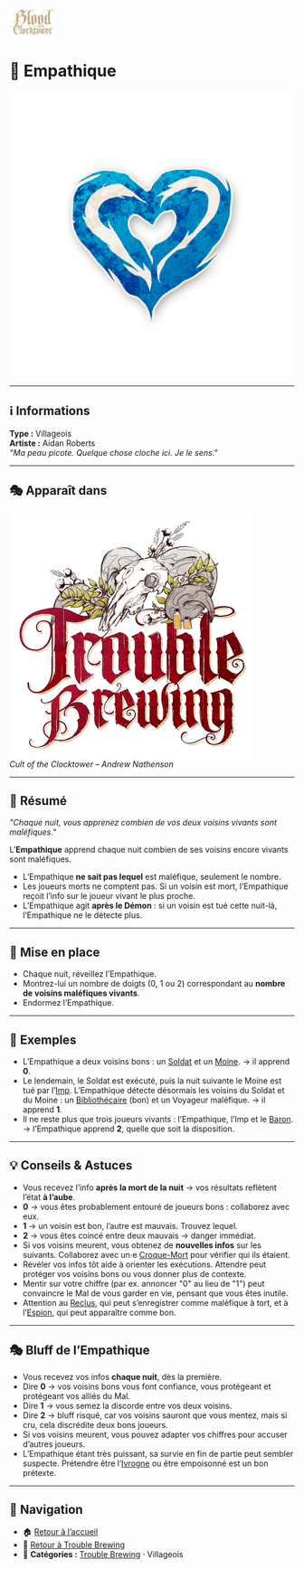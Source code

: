 <p align="left">
  <a href="/botc-fr-bambi/">
    <img src="../images/logo.png" alt="Accueil BotC FR" width="80">
  </a>
</p>

# 💙 Empathique  

![Empathique](../images/Icon_empath.png)

---

## ℹ️ Informations  

**Type :** Villageois  
**Artiste :** Aidan Roberts  
*"Ma peau picote. Quelque chose cloche ici. Je le sens."*

---

## 🎭 Apparaît dans  

![Trouble Brewing](../images/Logo_trouble_brewing.png)  
*Cult of the Clocktower – Andrew Nathenson*  

---

## 📖 Résumé  

*"Chaque nuit, vous apprenez combien de vos deux voisins vivants sont maléfiques."*  

L’**Empathique** apprend chaque nuit combien de ses voisins encore vivants sont maléfiques.  

- L’Empathique **ne sait pas lequel** est maléfique, seulement le nombre.  
- Les joueurs morts ne comptent pas. Si un voisin est mort, l’Empathique reçoit l’info sur le joueur vivant le plus proche.  
- L’Empathique agit **après le Démon** : si un voisin est tué cette nuit-là, l’Empathique ne le détecte plus.  

---

## 🎲 Mise en place 

- Chaque nuit, réveillez l’Empathique.  
- Montrez-lui un nombre de doigts (0, 1 ou 2) correspondant au **nombre de voisins maléfiques vivants**.  
- Endormez l’Empathique.  

---

## 🧩 Exemples  

- L’Empathique a deux voisins bons : un [Soldat](soldat.md) et un [Moine](moine.md). → il apprend **0**.  
- Le lendemain, le Soldat est exécuté, puis la nuit suivante le Moine est tué par l’[Imp](imp.md). L’Empathique détecte désormais les voisins du Soldat et du Moine : un [Bibliothécaire](bibliothecaire.md) (bon) et un Voyageur maléfique. → il apprend **1**.  
- Il ne reste plus que trois joueurs vivants : l’Empathique, l’Imp et le [Baron](baron.md). → l’Empathique apprend **2**, quelle que soit la disposition.  

---

## 💡 Conseils & Astuces  

- Vous recevez l’info **après la mort de la nuit** → vos résultats reflètent l’état **à l’aube**.  
- **0** → vous êtes probablement entouré de joueurs bons : collaborez avec eux.  
- **1** → un voisin est bon, l’autre est mauvais. Trouvez lequel.  
- **2** → vous êtes coincé entre deux mauvais → danger immédiat.  
- Si vos voisins meurent, vous obtenez de **nouvelles infos** sur les suivants. Collaborez avec un·e [Croque-Mort](croquemort.md) pour vérifier qui ils étaient.  
- Révéler vos infos tôt aide à orienter les exécutions. Attendre peut protéger vos voisins bons ou vous donner plus de contexte.  
- Mentir sur votre chiffre (par ex. annoncer "0" au lieu de "1") peut convaincre le Mal de vous garder en vie, pensant que vous êtes inutile.  
- Attention au [Reclus](reclus.md), qui peut s’enregistrer comme maléfique à tort, et à l’[Espion](espion.md), qui peut apparaître comme bon.  

---

## 🎭 Bluff de l’Empathique  

- Vous recevez vos infos **chaque nuit**, dès la première.  
- Dire **0** → vos voisins bons vous font confiance, vous protégeant et protégeant vos alliés du Mal.  
- Dire **1** → vous semez la discorde entre vos deux voisins.  
- Dire **2** → bluff risqué, car vos voisins sauront que vous mentez, mais si cru, cela discrédite deux bons joueurs.  
- Si vos voisins meurent, vous pouvez adapter vos chiffres pour accuser d’autres joueurs.  
- L’Empathique étant très puissant, sa survie en fin de partie peut sembler suspecte. Prétendre être l’[Ivrogne](ivrogne.md) ou être empoisonné est un bon prétexte.  

---

## 📂 Navigation 

- 🏠 [Retour à l’accueil](/botc-fr-bambi/)  
- 🍺 [Retour à Trouble Brewing](../trouble_brewing.md)  
- 📂 **Catégories :** [Trouble Brewing](../trouble_brewing.md) · Villageois

